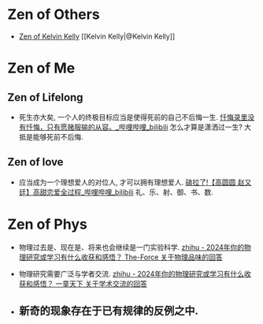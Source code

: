 # Zen of Others

- [Zen of Kelvin Kelly](https://www.zhihu.com/question/19551870/answer/3838463388?share_code=1pWoczNDYaKaN&utm_psn=1939254093886525753) [[Kelvin Kelly|@Kelvin Kelly]]

# Zen of Me

## Zen of Lifelong

- 死生亦大矣, 一个人的终极目标应当是使得死前的自己不后悔一生. 
	[忏悔录里没有忏悔，只有愿赌服输的从容。\_哔哩哔哩\_bilibili](https://www.bilibili.com/video/BV1MEaqzmEYx/?spm_id_from=333.337.search-card.all.click)
	怎么才算是潇洒过一生? 大抵是能够死前不后悔. 

## Zen of love

- 应当成为一个理想爱人的对位人, 才可以拥有理想爱人. 
	[磕拉了!【高圆圆 赵又廷】高甜恋爱全过程\_哔哩哔哩\_bilibili](https://b23.tv/G4Bq4FY?share_medium=android&share_source=weixin&bbid=XX818818DFA1E422E14EC5881868902E71808&ts=1757336727525) 
	礼、乐、射、御、书、数. 

# Zen of Phys

- 物理过去是、现在是、将来也会继续是一门实验科学. 
	[zhihu - 2024年你的物理研究或学习有什么收获和感悟？ The-Force 关于物理品味的回答](https://www.zhihu.com/question/664886288?share_code=TpSKkqrJhToY&utm_psn=1943400749808727642) 

- 物理研究需要广泛与学者交流. 
	[zhihu - 2024年你的物理研究或学习有什么收获和感悟？ 一童天下 关于学术交流的回答](https://www.zhihu.com/question/664886288?share_code=TpSKkqrJhToY&utm_psn=1943400749808727642)  

- 新奇的现象存在于已有规律的反例之中. 
	- 
